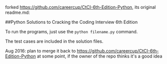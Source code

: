 forked https://github.com/careercup/CtCI-6th-Edition-Python, its original readme.md:

  ##Python Solutions to Cracking the Coding Interview 6th Edition

  To run the programs, just use the `python filename.py` command.

  The test cases are included in the solution files.

Aug 2016: plan to merge it back to https://github.com/careercup/CtCI-6th-Edition-Python at some point, if the owner of the repo thinks it's a good idea
